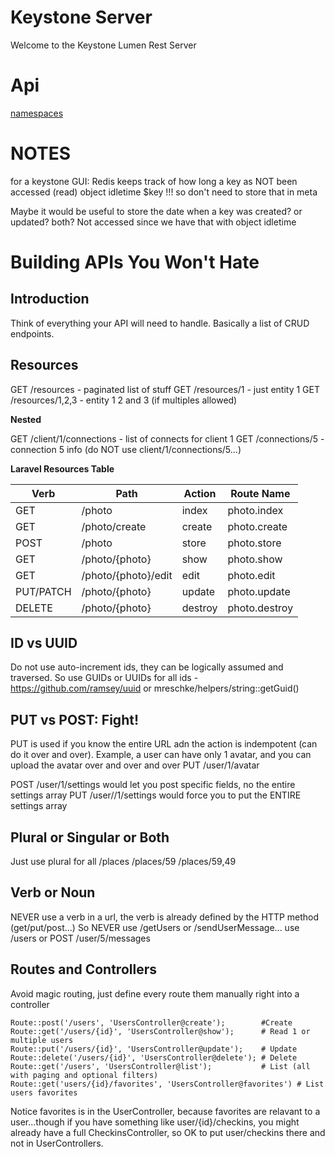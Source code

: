 # Keystone Server

Welcome to the Keystone Lumen Rest Server


# Api

[namespaces](/namespaces)



# NOTES 

for a keystone GUI:
Redis keeps track of how long a key as NOT been accessed (read)
object idletime $key !!! so don't need to store that in meta

Maybe it would be useful to store the date when a key was created? or updated? both?
Not accessed since we have that with object idletime





# Building APIs You Won't Hate

## Introduction

Think of everything your API will need to handle.  Basically a list of CRUD endpoints.

## Resources

GET /resources - paginated list of stuff
GET /resources/1 - just entity 1
GET /resources/1,2,3 - entity 1 2 and 3 (if multiples allowed)

**Nested**

GET /client/1/connections - list of connects for client 1
GET /connections/5 - connection 5 info (do NOT use client/1/connections/5...)

**Laravel Resources Table**

Verb      | Path                  | Action       | Route Name
----------|-----------------------|--------------|---------------------
GET       | /photo                | index        | photo.index
GET       | /photo/create         | create       | photo.create
POST      | /photo                | store        | photo.store
GET       | /photo/{photo}        | show         | photo.show
GET       | /photo/{photo}/edit   | edit         | photo.edit
PUT/PATCH | /photo/{photo}        | update       | photo.update
DELETE    | /photo/{photo}        | destroy      | photo.destroy

## ID vs UUID

Do not use auto-increment ids, they can be logically assumed and traversed.  So 
use GUIDs or UUIDs for all ids - https://github.com/ramsey/uuid or mreschke/helpers/string::getGuid()

## PUT vs POST: Fight!

PUT is used if you know the entire URL adn the action is indempotent (can do it over and over).
Example, a user can have only 1 avatar, and you can upload the avatar over and over and over
PUT /user/1/avatar

POST /user/1/settings would let you post specific fields, no the entire settings array
PUT /user//1/settings would force you to put the ENTIRE settings array

## Plural or Singular or Both

Just use plural for all
/places
/places/59
/places/59,49

## Verb or Noun

NEVER use a verb in a url, the verb is already defined by the HTTP method (get/put/post...)
So NEVER use /getUsers or /sendUserMessage...  use /users or POST /user/5/messages

## Routes and Controllers

Avoid magic routing, just define every route them manually right into a controller

	Route::post('/users', 'UsersController@create');        #Create
	Route::get('/users/{id}', 'UsersController@show');      # Read 1 or multiple users
	Route::put('/users/{id}', 'UsersController@update');    # Update
	Route::delete('/users/{id}', 'UsersController@delete'); # Delete
	Route::get('/users', 'UsersController@list');           # List (all with paging and optional filters)
	Route::get('users/{id}/favorites', 'UsersController@favorites') # List users favorites

Notice favorites is in the UserController, because favorites are relavant to a user...though if you
have something like user/{id}/checkins, you might already have a full CheckinsController, so OK to 
put user/checkins there and not in UserControllers.




